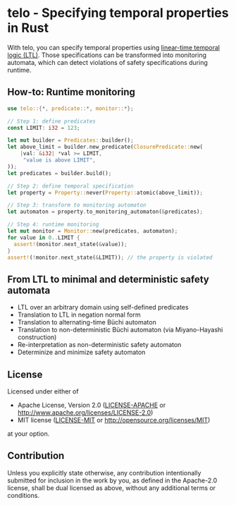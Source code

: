 # telo - Specifying temporal properties in Rust

With telo, you can specify temporal properties using [linear-time temporal logic (LTL)](https://en.wikipedia.org/wiki/Linear_temporal_logic).
Those specifications can be transformed into monitoring automata, which can detect violations of safety specifications during runtime.


## How-to: Runtime monitoring

```rust
use telo::{*, predicate::*, monitor::*};

// Step 1: define predicates
const LIMIT: i32 = 123;

let mut builder = Predicates::builder();
let above_limit = builder.new_predicate(ClosurePredicate::new(
    |val: &i32| *val >= LIMIT,
     "value is above LIMIT",
));
let predicates = builder.build();

// Step 2: define temporal specification
let property = Property::never(Property::atomic(above_limit));

// Step 3: transform to monitoring automaton
let automaton = property.to_monitoring_automaton(&predicates);

// Step 4: runtime monitoring
let mut monitor = Monitor::new(predicates, automaton);
for value in 0..LIMIT {
  assert!(monitor.next_state(&value));
}
assert!(!monitor.next_state(&LIMIT)); // the property is violated
```

## From LTL to minimal and deterministic safety automata

* LTL over an arbitrary domain using self-defined predicates
* Translation to LTL in negation normal form
* Translation to alternating-time Büchi automaton
* Translation to non-deterministic Büchi automaton (via Miyano-Hayashi construction)
* Re-interpretation as non-deterministic safety automaton
* Determinize and minimize safety automaton

## License

Licensed under either of

 * Apache License, Version 2.0
   ([LICENSE-APACHE](LICENSE-APACHE) or <http://www.apache.org/licenses/LICENSE-2.0>)
 * MIT license
   ([LICENSE-MIT](LICENSE-MIT) or <http://opensource.org/licenses/MIT>)

at your option.

## Contribution

Unless you explicitly state otherwise, any contribution intentionally submitted
for inclusion in the work by you, as defined in the Apache-2.0 license, shall be
dual licensed as above, without any additional terms or conditions.